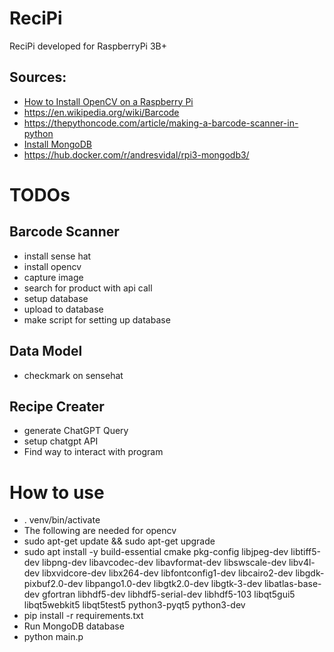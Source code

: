 # ReciPi
ReciPi developed for RaspberryPi 3B+

## Sources:
- [How to Install OpenCV on a Raspberry Pi](https://www.youtube.com/watch?v=QzVYnG-WaM4)
- https://en.wikipedia.org/wiki/Barcode
- https://thepythoncode.com/article/making-a-barcode-scanner-in-python
- [Install MongoDB](https://www.mongodb.com/developer/products/mongodb/mongodb-on-raspberry-pi/)
- https://hub.docker.com/r/andresvidal/rpi3-mongodb3/

# TODOs
## Barcode Scanner
- install sense hat
- install opencv
- capture image
- search for product with api call
- setup database
- upload to database
- make script for setting up database

## Data Model
- checkmark on sensehat

## Recipe Creater
- generate ChatGPT Query
- setup chatgpt API
- Find way to interact with program 

# How to use
- . venv/bin/activate
- The following are needed for opencv
- sudo apt-get update && sudo apt-get upgrade 
- sudo apt install -y build-essential cmake pkg-config libjpeg-dev libtiff5-dev libpng-dev libavcodec-dev libavformat-dev libswscale-dev libv4l-dev libxvidcore-dev libx264-dev libfontconfig1-dev libcairo2-dev libgdk-pixbuf2.0-dev libpango1.0-dev libgtk2.0-dev libgtk-3-dev libatlas-base-dev gfortran libhdf5-dev libhdf5-serial-dev libhdf5-103 libqt5gui5 libqt5webkit5 libqt5test5 python3-pyqt5 python3-dev
- pip install -r requirements.txt
- Run MongoDB database
- python main.p